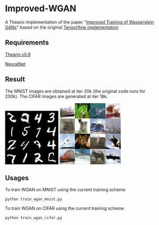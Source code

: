 # Improved-WGAN
A Theano implementation of the paper "[Improved Training of Wasserstein GANs](https://arxiv.org/abs/1704.00028)" based on the original [Tensorflow implementation](https://github.com/igul222/improved_wgan_training)

## Requirements
[Theano v0.9](http://deeplearning.net/software/theano/)

[NeuralNet](https://github.com/justanhduc/neuralnet)

## Result
The MNIST images are obtained at iter 20k (the original code runs for 200k). The CIFAR images are generated at iter 18k.

![MNIST images](https://github.com/justanhduc/Improved-WGAN/blob/master/results/mnist.jpg)
![CIFAR images](https://github.com/justanhduc/Improved-WGAN/blob/master/results/cifar.jpg)

## Usages
To train WGAN on MNIST using the current training scheme

```
python train_wgan_mnist.py
```

To train WGAN on CIFAR using the current training scheme

```
python train_wgan_cifar.py
```
